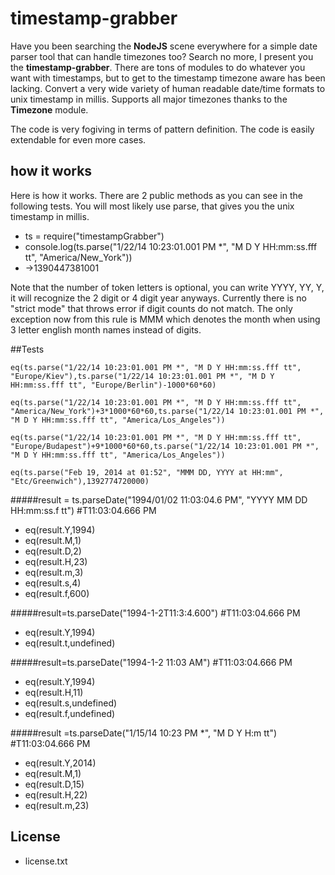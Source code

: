 timestamp-grabber
=========

Have you been searching the **NodeJS** scene everywhere for a simple date parser tool that can handle timezones too? Search no more, I present you the **timestamp-grabber**.
There are tons of modules to do whatever you want with timestamps, but to get to the timestamp timezone aware has been lacking.
Convert a very wide variety of human readable date/time formats to unix timestamp in millis. Supports all major timezones thanks to the **Timezone** module.


The code is very fogiving in terms of pattern definition. The code is easily extendable for even more cases.


how it works
--------

Here is how it works. There are 2 public methods as you can see in the following tests. You will most likely use parse, that gives you the unix timestamp in millis.

* ts = require("timestampGrabber")
* console.log(ts.parse("1/22/14 10:23:01.001 PM *", "M D Y HH:mm:ss.fff tt", "America/New_York"))
* ->1390447381001

Note that the number of token letters is optional, you can write YYYY, YY, Y, it will recognize the 2 digit or 4 digit year anyways.
Currently there is no "strict mode" that throws error if digit counts do not match.
The only exception now from this rule is MMM which denotes the month when using 3 letter english month names instead of digits.

##Tests

`eq(ts.parse("1/22/14 10:23:01.001 PM *", "M D Y HH:mm:ss.fff tt", "Europe/Kiev"),ts.parse("1/22/14 10:23:01.001 PM *", "M D Y HH:mm:ss.fff tt", "Europe/Berlin")-1000*60*60)`

`eq(ts.parse("1/22/14 10:23:01.001 PM *", "M D Y HH:mm:ss.fff tt", "America/New_York")+3*1000*60*60,ts.parse("1/22/14 10:23:01.001 PM *", "M D Y HH:mm:ss.fff tt", "America/Los_Angeles"))`

`eq(ts.parse("1/22/14 10:23:01.001 PM *", "M D Y HH:mm:ss.fff tt", "Europe/Budapest")+9*1000*60*60,ts.parse("1/22/14 10:23:01.001 PM *", "M D Y HH:mm:ss.fff tt", "America/Los_Angeles"))`

`eq(ts.parse("Feb 19, 2014 at 01:52", "MMM DD, YYYY at HH:mm", "Etc/Greenwich"),1392774720000)`


#####result = ts.parseDate("1994/01/02 11:03:04.6 PM", "YYYY MM DD HH:mm:ss.f tt") #T11:03:04.666 PM
* eq(result.Y,1994)
* eq(result.M,1)
* eq(result.D,2)
* eq(result.H,23)
* eq(result.m,3)
* eq(result.s,4)
* eq(result.f,600)


#####result=ts.parseDate("1994-1-2T11:3:4.600") #T11:03:04.666 PM
* eq(result.Y,1994)
* eq(result.t,undefined)

#####result=ts.parseDate("1994-1-2 11:03 AM") #T11:03:04.666 PM
* eq(result.Y,1994)
* eq(result.H,11)
* eq(result.s,undefined)
* eq(result.f,undefined)

#####result =ts.parseDate("1/15/14 10:23 PM *", "M D Y H:m tt") #T11:03:04.666 PM

* eq(result.Y,2014)
* eq(result.M,1)
* eq(result.D,15)
* eq(result.H,22)
* eq(result.m,23)

## License

* license.txt
